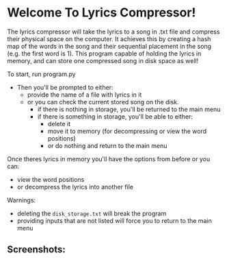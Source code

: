 # Welcome To Lyrics Compressor!

The lyrics compressor will take the lyrics to a song in .txt file and compress their physical space on the computer. It achieves this by creating a hash map of the words in the song and their sequential placement in the song (e.g. the first word is 1). This program capable of holding the lyrics in memory, and can store one compressed song in disk space as well! 

To start, run program.py
* Then you'll be prompted to either:
    * provide the name of a file with lyrics in it
    * or you can check the current stored song on the disk.
      * if there is nothing in storage, you'll be returned to the main menu
      * if there is something in storage, you'll be able to either:
        * delete it
        * move it to memory (for decompressing or view the word positions)
        * or do nothing and return to the main menu

Once theres lyrics in memory you'll have the options from before or you can:
* view the word positions
* or decompress the lyrics into another file


Warnings:
* deleting the `disk_storage.txt` will break the program
* providing inputs that are not listed will force you to return to the main menu

## Screenshots:



  


